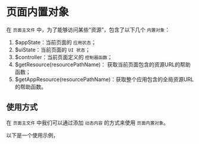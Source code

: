 # 页面内置对象

在 ```页面主文件``` 中，为了能够访问某些“资源”，包含了以下几个 ```内置对象```：

1. $appState：当前页面的 ```应用状态```；
2. $uiState：当前页面的 ```UI 状态```；
3. $controller：当前页面定义的 ```控制器函数```；
4. $getResource(resourcePathName)： 获取当前页面包含的资源URL的帮助函数；
5. $getAppResource(resourcePathName)：获取整个应用包含的全局资源URL的帮助函数。

## 使用方式

在 ```页面主文件``` 中我们可以通过添加 ```动态内容``` 的方式来使用 ```页面内置对象```。

以下是一个使用示例，
